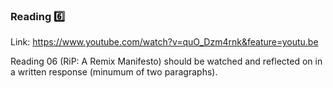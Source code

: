 ### Reading :six:

Link: https://www.youtube.com/watch?v=quO_Dzm4rnk&feature=youtu.be

Reading 06 (RiP: A Remix Manifesto) should be watched and reflected on in a written response (minumum of two paragraphs).


